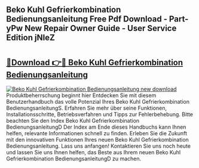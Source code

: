 ## Beko Kuhl Gefrierkombination Bedienungsanleitung Free Pdf Download - Part-yPw New Repair Owner Guide - User Service Edition jNIeZ

# <h2><a href="http://df5lrw.blite.top/?on=Beko+Kuhl+Gefrierkombination+Bedienungsanleitung">🔗Download 👉🔴 Beko Kuhl Gefrierkombination Bedienungsanleitung</a></h2>

[![Beko Kuhl Gefrierkombination Bedienungsanleitung new download](https://i.imgur.com/lujVjoI.png)](http://df5lrw.blite.top/?on=Beko+Kuhl+Gefrierkombination+Bedienungsanleitung)
Produktbeherrschung beginnt hier Entdecken Sie mit diesem Benutzerhandbuch das volle Potenzial Ihres Beko Kuhl Gefrierkombination BedienungsanleitungS. Erfahren Sie mehr über seine Funktionen, Installationsschritte, Betriebsverfahren und Tipps zur Fehlerbehebung. Bitte beachten Sie den Index Beko Kuhl Gefrierkombination BedienungsanleitungD Der Index am Ende dieses Handbuchs kann Ihnen helfen, relevante Informationen schnell zu finden. Erleben Sie die Zukunft mit den innovativen Funktionen Ihres neuen Beko Kuhl Gefrierkombination Bedienungsanleitung. Lass uns anfangen! Kontaktieren Sie uns noch heute und lassen Sie uns Ihnen helfen, das Beste aus Ihrem neuen Beko Kuhl Gefrierkombination BedienungsanleitungD zu machen.
